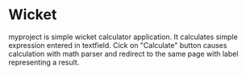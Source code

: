 # Wicket
myproject is simple wicket calculator application. It calculates simple expression entered in textfield. Cick on "Calculate" button causes calculation with math parser and redirect to the same page with label representing a result. 
